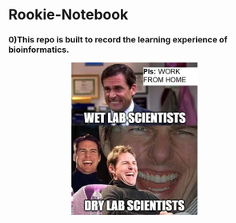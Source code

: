 # Rookie-Notebook
### 0)This repo is built to record the learning experience of bioinformatics.



<div align=center>
<img src="92133596_636243753886758_4898576175804186624_n.jpg" width=50% height=50%/>
</div>
